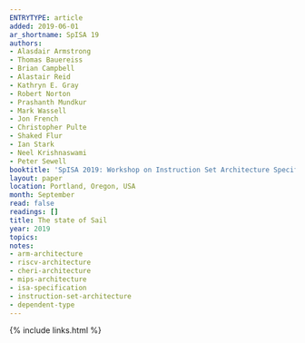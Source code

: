 ```yaml
---
ENTRYTYPE: article
added: 2019-06-01
ar_shortname: SpISA 19
authors:
- Alasdair Armstrong
- Thomas Bauereiss
- Brian Campbell
- Alastair Reid
- Kathryn E. Gray
- Robert Norton
- Prashanth Mundkur
- Mark Wassell
- Jon French
- Christopher Pulte
- Shaked Flur
- Ian Stark
- Neel Krishnaswami
- Peter Sewell
booktitle: 'SpISA 2019: Workshop on Instruction Set Architecture Specification'
layout: paper
location: Portland, Oregon, USA
month: September
read: false
readings: []
title: The state of Sail
year: 2019
topics:
notes:
- arm-architecture
- riscv-architecture
- cheri-architecture
- mips-architecture
- isa-specification
- instruction-set-architecture
- dependent-type
---
```


{% include links.html %}
